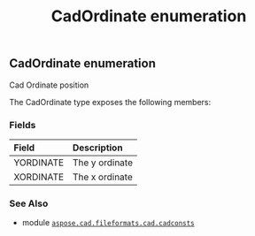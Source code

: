 ﻿---
title: CadOrdinate enumeration
second_title: Aspose.CAD for Python via .NET API References
description: 
type: docs
weight: 310
url: /python-net/aspose.cad.fileformats.cad.cadconsts/cadordinate/
is_root: false
---

## CadOrdinate enumeration

Cad Ordinate position



The CadOrdinate type exposes the following members:

### Fields
| Field | Description |
| :- | :- |
| YORDINATE | The y ordinate |
| XORDINATE | The x ordinate |



### See Also
* module [`aspose.cad.fileformats.cad.cadconsts`](..)
